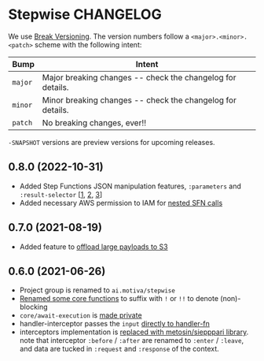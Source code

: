 # Stepwise CHANGELOG

We use [Break Versioning][breakver]. The version numbers follow a `<major>.<minor>.<patch>` scheme with the following intent:

| Bump    | Intent                                                     |
| ------- | ---------------------------------------------------------- |
| `major` | Major breaking changes -- check the changelog for details. |
| `minor` | Minor breaking changes -- check the changelog for details. |
| `patch` | No breaking changes, ever!!                                |

`-SNAPSHOT` versions are preview versions for upcoming releases.

[breakver]: https://github.com/ptaoussanis/encore/blob/master/BREAK-VERSIONING.md

## 0.8.0 (2022-10-31)

* Added Step Functions JSON manipulation features, `:parameters` and `:result-selector` [[1](https://github.com/Motiva-AI/stepwise/pull/13), [2](https://github.com/Motiva-AI/stepwise/pull/15), [3](https://github.com/Motiva-AI/stepwise/pull/21)]
* Added necessary AWS permission to IAM for [nested SFN calls](https://github.com/Motiva-AI/stepwise/pull/14)

## 0.7.0 (2021-08-19)

* Added feature to [offload large payloads to S3](https://github.com/Motiva-AI/stepwise/pull/8)

## 0.6.0 (2021-06-26)

* Project group is renamed to `ai.motiva/stepwise`
* [Renamed some core functions](https://github.com/Motiva-AI/stepwise/commit/b81abbd6e09ca2351a502363d557a5a75d713242) to suffix with `!` or `!!` to denote (non)-blocking
* `core/await-execution` is [made private](https://github.com/Motiva-AI/stepwise/commit/f718f2250e1c7799310e5509fe8d2894026abb86)
* handler-interceptor passes the `input` [directly to handler-fn](https://github.com/Motiva-AI/stepwise/commit/1f92b0c6799d5db79eed69b6bc7d26df3ba96e77)
* interceptors implementation is [replaced with metosin/siepppari library](https://github.com/Motiva-AI/stepwise/pull/4). note that interceptor `:before` / `:after` are renamed to `:enter` / `:leave`, and data are tucked in `:request` and `:response` of the context.

